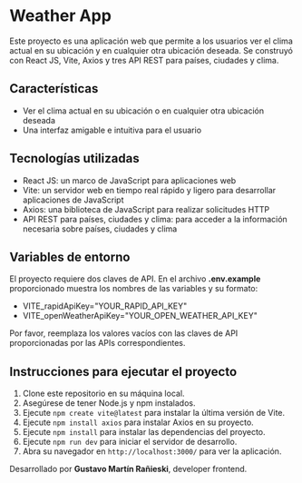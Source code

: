 # Weather App

Este proyecto es una aplicación web que permite a los usuarios ver el clima actual en su ubicación y en cualquier otra ubicación deseada. Se construyó con React JS, Vite, Axios y tres API REST para países, ciudades y clima.

## Características
- Ver el clima actual en su ubicación o en cualquier otra ubicación deseada
- Una interfaz amigable e intuitiva para el usuario

## Tecnologías utilizadas
- React JS: un marco de JavaScript para aplicaciones web
- Vite: un servidor web en tiempo real rápido y ligero para desarrollar aplicaciones de JavaScript
- Axios: una biblioteca de JavaScript para realizar solicitudes HTTP
- API REST para países, ciudades y clima: para acceder a la información necesaria sobre países, ciudades y clima

## Variables de entorno
El proyecto requiere dos claves de API. En el archivo **.env.example** proporcionado muestra los nombres de las variables y su formato:

- VITE_rapidApiKey="YOUR_RAPID_API_KEY"
- VITE_openWeatherApiKey="YOUR_OPEN_WEATHER_API_KEY"

Por favor, reemplaza los valores vacíos con las claves de API proporcionadas por las APIs correspondientes.

## Instrucciones para ejecutar el proyecto
1. Clone este repositorio en su máquina local.
2. Asegúrese de tener Node.js y npm instalados.
3. Ejecute `npm create vite@latest` para instalar la última versión de Vite.
4. Ejecute `npm install axios` para instalar Axios en su proyecto.
5. Ejecute `npm install` para instalar las dependencias del proyecto.
6. Ejecute `npm run dev` para iniciar el servidor de desarrollo.
7. Abra su navegador en `http://localhost:3000/` para ver la aplicación.

Desarrollado por **Gustavo Martín Rañieski**, developer frontend.